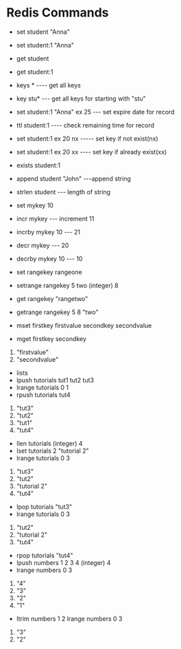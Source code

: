 # Redis Commands

* set student "Anna"
* set student:1 "Anna"
* get student
* get student:1

* keys * ---- get all keys
* key stu* --- get all keys for starting with "stu"

* set student:1 "Anna" ex 25 --- set expire date for record
* ttl student:1 ---- check remaining time for record
* set student:1 ex 20 nx ----- set key if not exist(nx)
* set student:1 ex 20 xx ---- set key if already exist(xx)

* exists student:1

* append student "John" ---append string 

* strlen student --- length of string

* set mykey 10 
* incr mykey --- increment 11
* incrby mykey 10 --- 21

* decr mykey --- 20  
* decrby mykey 10 --- 10 

* set rangekey rangeone
* setrange rangekey 5 two
(integer) 8
* get rangekey
"rangetwo"
* getrange rangekey 5 8
"two"



* mset firstkey firstvalue secondkey secondvalue
* mget firstkey secondkey
1) "firstvalue"
2) "secondvalue"

* lists
* lpush tutorials tut1 tut2 tut3
* lrange tutorials 0 1
* rpush tutorials tut4
1) "tut3"
2) "tut2"
3) "tut1"
4) "tut4"

* llen tutorials
(integer) 4
* lset tutorials 2 "tutorial 2"
* lrange tutorials 0 3
1) "tut3"
2) "tut2"
3) "tutorial 2"
4) "tut4"
* lpop tutorials
"tut3"
* lrange tutorials 0 3
1) "tut2"
2) "tutorial 2"
3) "tut4"
* rpop tutorials
"tut4"
* lpush numbers 1 2 3 4
(integer) 4
* lrange numbers 0 3
1) "4"
2) "3"
3) "2"
4) "1"
* ltrim numbers 1 2
lrange numbers 0 3
1) "3"
2) "2"



